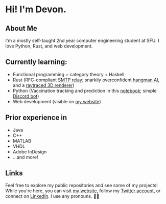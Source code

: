 # Hi! I'm Devon.

## About Me
I'm a mostly self-taught 2nd year computer engineering student at SFU. I love Python, Rust, and web development.

## Currently learning:
- Functional programming + category theory + Haskell
- Rust (RFC-compliant [SMTP relay](https://github.com/novedevo/sail); snarkily overconfident [hangman AI](https://github.com/novedevo/lose_at_hangman_rs), and a [raytraced 3D renderer](https://github.com/novedevo/raytracer))
- Python (Vaccination tracking and prediction in this [notebook](https://github.com/novedevo/vaccine-predictor); simple [Discord bot](https://github.com/novedevo/starboard))
- Web development (visible on [my website](https://nove.dev))

## Prior experience in
- Java
- C++
- MATLAB
- VHDL
- Adobe InDesign
- ...and more!

## Links
Feel free to explore my public repositories and see some of my projects!
While you're here, you can visit [my website](https://nove.dev), follow my [Twitter account](https://twitter.com/novedevo),
or connect on [LinkedIn](https://linkedin.com/in/devon-burnham-7602751a5/). I use any pronouns. 🏳️‍🌈


<!--
**novedevo/novedevo** is a ✨ _special_ ✨ repository because its `README.md` (this file) appears on your GitHub profile.

Here are some ideas to get you started:

- 🔭 I’m currently working on ...
- 🌱 I’m currently learning ...
- 👯 I’m looking to collaborate on ...
- 🤔 I’m looking for help with ...
- 💬 Ask me about ...
- 📫 How to reach me: devon@nove.dev
- 😄 Pronouns: any!
- ⚡ Fun fact: ...
-->
